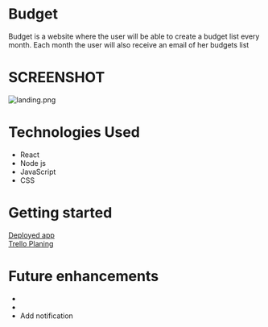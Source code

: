 # Budget
Budget is a website where the user will be able to create a budget list every month.
Each month the user will also receive an email of her budgets list

# SCREENSHOT
![landing.png]()

# Technologies Used
- React
- Node js
- JavaScript
- CSS

# Getting started
[Deployed app]() <br>
[Trello Planing](https://trello.com/b/JpTzwd1T/budget)

# Future enhancements
- 
-
- Add notification
